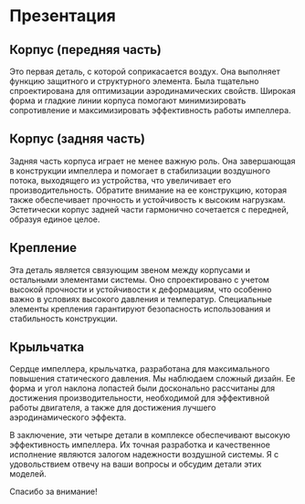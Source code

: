 # Презентация

## Корпус (передняя часть)

Это первая деталь, с которой соприкасается воздух. Она выполняет функцию защитного и структурного элемента. Была тщательно спроектирована для оптимизации аэродинамических свойств. Широкая форма и гладкие линии корпуса помогают минимизировать сопротивление и максимизировать эффективность работы импеллера.

## Корпус (задняя часть)

Задняя часть корпуса играет не менее важную роль. Она завершающая в конструкции импеллера и помогает в стабилизации воздушного потока, выходящего из устройства, что увеличивает его производительность. Обратите внимание на ее конструкцию, которая также обеспечивает прочность и устойчивость к высоким нагрузкам. Эстетически корпус задней части гармонично сочетается с передней, образуя единое целое.

## Крепление

Эта деталь является связующим звеном между корпусами и остальными элементами системы. Оно спроектировано с учетом высокой прочности и устойчивости к деформациям, что особенно важно в условиях высокого давления и температур. Специальные элементы крепления гарантируют безопасность использования и стабильность конструкции.

## Крыльчатка

Сердце импеллера, крыльчатка, разработана для максимального повышения статического давления. Мы наблюдаем сложный дизайн. Ее форма и угол наклона лопастей были досконально рассчитаны для достижения производительности, необходимой для эффективной работы двигателя, а также для достижения лучшего аэродинамического эффекта.

В заключение, эти четыре детали в комплексе обеспечивают высокую эффективность импеллера. Их точная разработка и качественное исполнение являются залогом надежности воздушной системы. Я с удовольствием отвечу на ваши вопросы и обсудим детали этих моделей.

Спасибо за внимание!